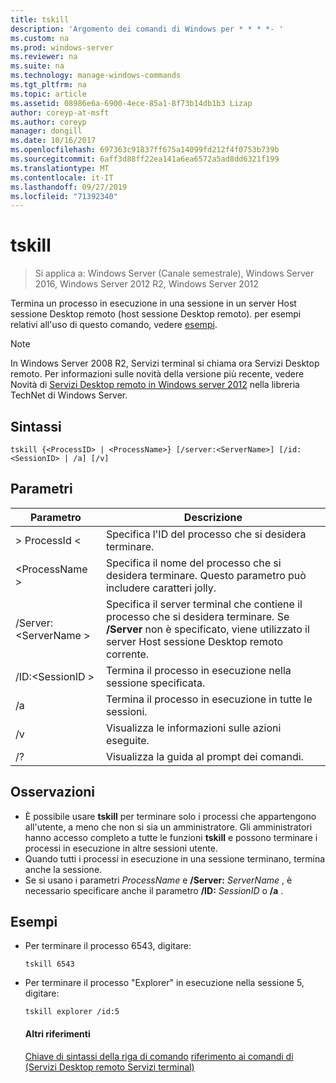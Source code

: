```yaml
---
title: tskill
description: 'Argomento dei comandi di Windows per * * * *- '
ms.custom: na
ms.prod: windows-server
ms.reviewer: na
ms.suite: na
ms.technology: manage-windows-commands
ms.tgt_pltfrm: na
ms.topic: article
ms.assetid: 08986e6a-6900-4ece-85a1-8f73b14db1b3 Lizap
author: coreyp-at-msft
ms.author: coreyp
manager: dongill
ms.date: 10/16/2017
ms.openlocfilehash: 697363c91837ff675a14099fd212f4f0753b739b
ms.sourcegitcommit: 6aff3d88ff22ea141a6ea6572a5ad8dd6321f199
ms.translationtype: MT
ms.contentlocale: it-IT
ms.lasthandoff: 09/27/2019
ms.locfileid: "71392340"
---
```

# <a name="tskill"></a>tskill

>Si applica a: Windows Server (Canale semestrale), Windows Server 2016, Windows Server 2012 R2, Windows Server 2012

Termina un processo in esecuzione in una sessione in un server Host sessione Desktop remoto (host sessione Desktop remoto).
per esempi relativi all'uso di questo comando, vedere [esempi](#BKMK_examples).

> [!NOTE]
> In Windows Server 2008 R2, Servizi terminal si chiama ora Servizi Desktop remoto. Per informazioni sulle novità della versione più recente, vedere Novità di [Servizi Desktop remoto in Windows server 2012](https://technet.microsoft.com/library/hh831527) nella libreria TechNet di Windows Server.

## <a name="syntax"></a>Sintassi
```
tskill {<ProcessID> | <ProcessName>} [/server:<ServerName>] [/id:<SessionID> | /a] [/v]
```

## <a name="parameters"></a>Parametri

|Parametro|Descrizione|
|-------|--------|
|> ProcessId \<|Specifica l'ID del processo che si desidera terminare.|
|\<ProcessName >|Specifica il nome del processo che si desidera terminare. Questo parametro può includere caratteri jolly.|
|/Server:\<ServerName >|Specifica il server terminal che contiene il processo che si desidera terminare. Se **/Server** non è specificato, viene utilizzato il server Host sessione Desktop remoto corrente.|
|/ID:\<SessionID >|Termina il processo in esecuzione nella sessione specificata.|
|/a|Termina il processo in esecuzione in tutte le sessioni.|
|/v|Visualizza le informazioni sulle azioni eseguite.|
|/?|Visualizza la guida al prompt dei comandi.|

## <a name="remarks"></a>Osservazioni
- È possibile usare **tskill** per terminare solo i processi che appartengono all'utente, a meno che non si sia un amministratore. Gli amministratori hanno accesso completo a tutte le funzioni **tskill** e possono terminare i processi in esecuzione in altre sessioni utente.
- Quando tutti i processi in esecuzione in una sessione terminano, termina anche la sessione.
- Se si usano i parametri *ProcessName* e **/Server:** <em>ServerName</em> , è necessario specificare anche il parametro **/ID:** <em>SessionID</em> o **/a** .

## <a name="BKMK_examples"></a>Esempi
- Per terminare il processo 6543, digitare:
  ```
  tskill 6543
  ```
- Per terminare il processo "Explorer" in esecuzione nella sessione 5, digitare:
  ```
  tskill explorer /id:5
  ```
  #### <a name="additional-references"></a>Altri riferimenti
  [Chiave di sintassi della riga di comando](command-line-syntax-key.md)
  [riferimento ai comandi di &#40;Servizi Desktop remoto Servizi terminal&#41; ](remote-desktop-services-terminal-services-command-reference.md)
